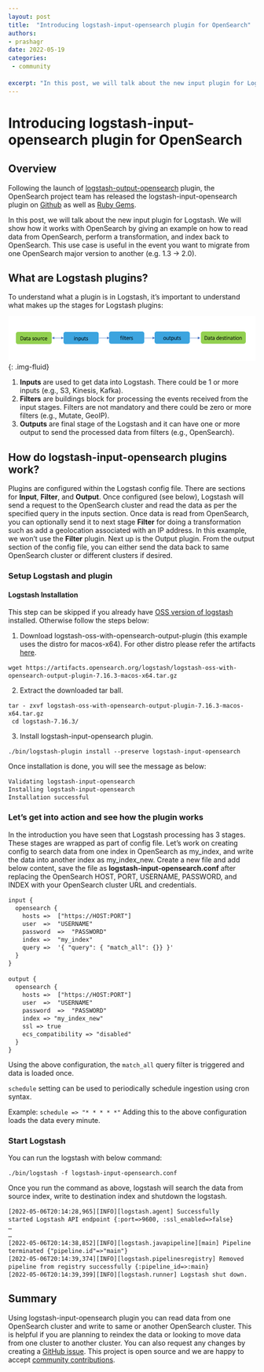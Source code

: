 ```yaml
---
layout: post
title:  "Introducing logstash-input-opensearch plugin for OpenSearch"
authors:
- prashagr
date: 2022-05-19
categories:
 - community

excerpt: "In this post, we will talk about the new input plugin for Logstash. We will show how it works with OpenSearch by giving an example on how to read data from OpenSearch, perform a transformation, and index back to OpenSearch. This use case is useful in the event you want to migrate from one OpenSearch major version to another (e.g. 1.3 → 2.0)."
---
```


# Introducing logstash-input-opensearch plugin for OpenSearch

## Overview

Following the launch of [logstash-output-opensearch](https://github.com/opensearch-project/logstash-output-opensearch) plugin, the OpenSearch project team has released the logstash-input-opensearch plugin on [Github](https://github.com/opensearch-project/logstash-input-opensearch) as well as [Ruby Gems](https://rubygems.org/gems/logstash-input-opensearch/versions/1.0.0).

In this post, we will talk about the new input plugin for Logstash. We will show how it works with OpenSearch by giving an example on how to read data from OpenSearch, perform a transformation, and index back to OpenSearch. This use case is useful in the event you want to migrate from one OpenSearch major version to another (e.g. 1.3 → 2.0).


## What are Logstash plugins?

To understand what a plugin is in Logstash, it’s important to understand what makes up the stages for Logstash plugins:

![Logstash data flow originating from data source to inputs plugin, then to filters plugin, then to outputs plugin, then to final data destination](/assets/media/blog-images/2022-05-19-introducing-logstash-input-opensearch-plugin-for-opensearch/LogstashDataFlowFromSourceThroughPlugins.png){: .img-fluid}

1. **Inputs** are used to get data into Logstash. There could be 1 or more inputs (e.g., S3, Kinesis, Kafka).
2. **Filters** are buildings block for processing the events received from the input stages. Filters are not mandatory and there could be zero or more filters (e.g., Mutate, GeoIP).
3. **Outputs** are final stage of the Logstash and it can have one or more output to send the processed data from filters (e.g., OpenSearch).


## How do logstash-input-opensearch plugins work?

Plugins are configured within the Logstash config file. There are sections for **Input**, **Filter**, and **Output**. Once configured (see below), Logstash will send a request to the OpenSearch cluster and read the data as per the specified query in the inputs section. Once data is read from OpenSearch, you can optionally send it to next stage **Filter** for doing a transformation such as add a geolocation associated with an IP address. In this example, we won’t use the **Filter** plugin. Next up is the Output plugin. From the output section of the config file, you can either send the data back to same OpenSearch cluster or different clusters if desired.

### Setup Logstash and plugin

#### Logstash Installation

This step can be skipped if you already have [OSS version of logstash](https://opensearch.org/artifacts#:~:text=x64.tar.gz-,logstash%2Doss%2Dwith%2Dopensearch%2Doutput%2Dplugin,-docker%2Darm64) installed. Otherwise follow the steps below:

1. Download logstash-oss-with-opensearch-output-plugin (this example uses the distro for macos-x64). For other distro please refer the artifacts [here](https://opensearch.org/artifacts#:~:text=x64.tar.gz-,logstash%2Doss%2Dwith%2Dopensearch%2Doutput%2Dplugin,-docker%2Darm64).

```
wget https://artifacts.opensearch.org/logstash/logstash-oss-with-opensearch-output-plugin-7.16.3-macos-x64.tar.gz
```

2. Extract the downloaded tar ball.

```
tar - zxvf logstash-oss-with-opensearch-output-plugin-7.16.3-macos-x64.tar.gz
 cd logstash-7.16.3/
```

3. Install logstash-input-opensearch plugin.

```
./bin/logstash-plugin install --preserve logstash-input-opensearch
```

Once installation is done, you will see the message as below:

```
Validating logstash-input-opensearch
Installing logstash-input-opensearch
Installation successful
```


### Let’s get into action and see how the plugin works

In the introduction you have seen that Logstash processing has 3 stages. These stages are wrapped as part of config file. Let’s work on creating config to search data from one index in OpenSearch as my_index, and write the data into another index as my_index_new. Create a new file and add below content, save the file as **logstash-input-opensearch.conf** after replacing the OpenSearch HOST, PORT, USERNAME, PASSWORD, and INDEX with your OpenSearch cluster URL and credentials.




```
input {
  opensearch {
    hosts =>  ["https://HOST:PORT"]
    user  =>  "USERNAME"
    password  =>  "PASSWORD"
    index =>  "my_index"
    query =>  '{ "query": { "match_all": {}} }'
  }
}

output {
  opensearch {
    hosts =>  ["https://HOST:PORT"]
    user  =>  "USERNAME"
    password  =>  "PASSWORD"
    index => "my_index_new"
    ssl => true
    ecs_compatibility => "disabled"
  }
}
```


Using the above configuration, the `match_all` query filter is triggered and data is loaded once.

`schedule` setting can be used to periodically schedule ingestion using cron syntax.

Example: `schedule => "* * * * *"` Adding this to the above configuration loads the data every minute.


### Start Logstash

You can run the logstash with below command:

```
./bin/logstash -f logstash-input-opensearch.conf
```


Once you run the command as above, logstash will search the data from source index, write to destination index and shutdown the logstash.


```
[2022-05-06T20:14:28,965][INFO][logstash.agent] Successfully
started Logstash API endpoint {:port=>9600, :ssl_enabled=>false}
…
…
[2022-05-06T20:14:38,852][INFO][logstash.javapipeline][main] Pipeline terminated {"pipeline.id"=>"main"}
[2022-05-06T20:14:39,374][INFO][logstash.pipelinesregistry] Removed pipeline from registry successfully {:pipeline_id=>:main}
[2022-05-06T20:14:39,399][INFO][logstash.runner] Logstash shut down.
```



## Summary

Using logstash-input-opensearch plugin you can read data from one OpenSearch cluster and write to same or another OpenSearch cluster. This is helpful if you are planning to reindex the data or looking to move data from one cluster to another cluster. You can also request any changes by creating a [GitHub issue](https://github.com/opensearch-project/logstash-input-opensearch/issues/new/choose). This project is open source and we are happy to accept [community contributions](https://github.com/opensearch-project/logstash-input-opensearch/blob/main/CONTRIBUTING.md).
